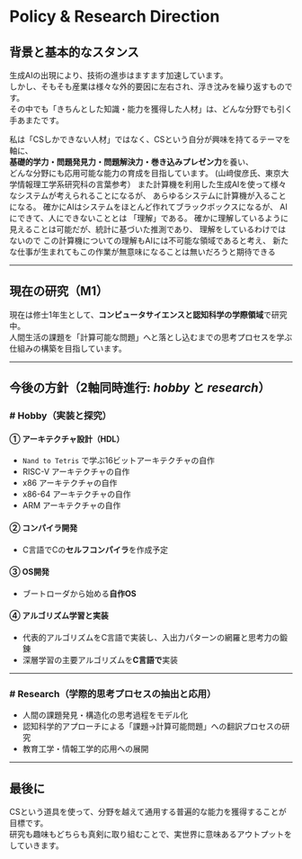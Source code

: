 # Policy & Research Direction

## 背景と基本的なスタンス

生成AIの出現により、技術の進歩はますます加速しています。  
しかし、そもそも産業は様々な外的要因に左右され、浮き沈みを繰り返すものです。  
その中でも「きちんとした知識・能力を獲得した人材」は、どんな分野でも引く手あまたです。

私は「CSしかできない人材」ではなく、CSという自分が興味を持てるテーマを軸に、  
**基礎的学力・問題発見力・問題解決力・巻き込みプレゼン力**を養い、  
どんな分野にも応用可能な能力の育成を目指しています。
(山﨑俊彦氏、東京大学情報理工学系研究科の言葉参考）
また計算機を利用した生成AIを使って様々なシステムが考えられることになるが、
あらゆるシステムに計算機が入ることになる。
確かにAIはシステムをほとんど作れてブラックボックスになるが、
AIにできて、人にできないこととは
「理解」である。
確かに理解しているように見えることは可能だが、統計に基づいた推測であり、
理解をしているわけではないので
この計算機についての理解もAIには不可能な領域であると考え、
新たな仕事が生まれてもこの作業が無意味になることは無いだろうと期待できる

---

## 現在の研究（M1）

現在は修士1年生として、**コンピュータサイエンスと認知科学の学際領域**で研究中。  
人間生活の課題を「計算可能な問題」へと落とし込むまでの思考プロセスを学ぶ仕組みの構築を目指しています。

---

## 今後の方針（2軸同時進行: *hobby* と *research*）

### # Hobby（実装と探究）

#### ① アーキテクチャ設計（HDL）
- `Nand to Tetris` で学ぶ16ビットアーキテクチャの自作
- RISC-V アーキテクチャの自作
- x86 アーキテクチャの自作
- x86-64 アーキテクチャの自作
- ARM アーキテクチャの自作

#### ② コンパイラ開発
- C言語でCの**セルフコンパイラ**を作成予定

#### ③ OS開発
- ブートローダから始める**自作OS**

#### ④ アルゴリズム学習と実装
- 代表的アルゴリズムをC言語で実装し、入出力パターンの網羅と思考力の鍛錬
- 深層学習の主要アルゴリズムを**C言語で**実装

---

### # Research（学際的思考プロセスの抽出と応用）

- 人間の課題発見・構造化の思考過程をモデル化
- 認知科学的アプローチによる「課題→計算可能問題」への翻訳プロセスの研究
- 教育工学・情報工学的応用への展開

---

## 最後に

CSという道具を使って、分野を越えて通用する普遍的な能力を獲得することが目標です。  
研究も趣味もどちらも真剣に取り組むことで、実世界に意味あるアウトプットをしていきます。

